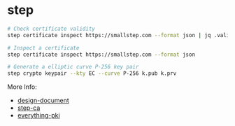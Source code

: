 # step

```bash
# Check certificate validity
step certificate inspect https://smallstep.com --format json | jq .validity

# Inspect a certificate
step certificate inspect https://smallstep.com --format json

# Generate a elliptic curve P-256 key pair
step crypto keypair --kty EC --curve P-256 k.pub k.prv
```

More Info:

* [design-document](https://smallstep.com/docs/design-document)
* [step-ca](https://smallstep.com/docs/step-ca)
* [everything-pki](https://smallstep.com/blog/everything-pki/)